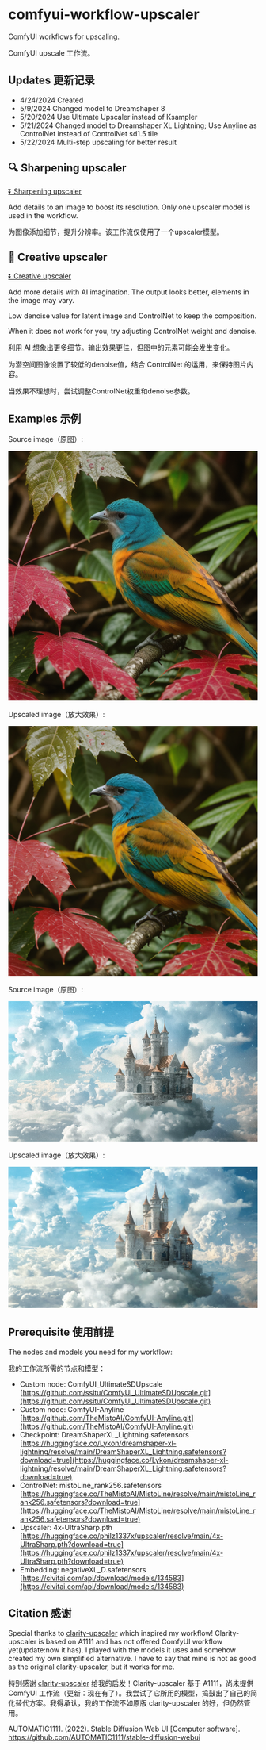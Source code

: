 # comfyui-workflow-upscaler

ComfyUI workflows for upscaling.

ComfyUI upscale 工作流。

## Updates 更新记录

- 4/24/2024 Created
- 5/9/2024 Changed model to Dreamshaper 8
- 5/20/2024 Use Ultimate Upscaler instead of Ksampler
- 5/21/2024 Changed model to Dreamshaper XL Lightning; Use Anyline as ControlNet instead of ControlNet sd1.5 tile
- 5/22/2024 Multi-step upscaling for better result

## 🔍 Sharpening upscaler

[⏬ Sharpening upscaler](https://github.com/greenzorro/comfyui-workflow-upscaler/blob/main/upscaler-sharpen.json)

Add details to an image to boost its resolution. Only one upscaler model is used in the workflow.

为图像添加细节，提升分辨率。该工作流仅使用了一个upscaler模型。

## 🎨 Creative upscaler

[⏬ Creative upscaler](https://github.com/greenzorro/comfyui-workflow-upscaler/blob/main/upscaler-creative.json)

Add more details with AI imagination. The output looks better, elements in the image may vary.

Low denoise value for latent image and ControlNet to keep the composition.

When it does not work for you, try adjusting ControlNet weight and denoise.

利用 AI 想象出更多细节。输出效果更佳，但图中的元素可能会发生变化。

为潜空间图像设置了较低的denoise值，结合 ControlNet 的运用，来保持图片内容。

当效果不理想时，尝试调整ControlNet权重和denoise参数。

## Examples 示例

Source image（原图）:

![](https://github.com/greenzorro/comfyui-workflow-upscaler/blob/main/examples/example_source.png?raw=true)

Upscaled image（放大效果）:

![](https://github.com/greenzorro/comfyui-workflow-upscaler/blob/main/examples/example_creative.png?raw=true)

Source image（原图）:

![](https://github.com/greenzorro/comfyui-workflow-upscaler/blob/main/examples/example_2_source.png?raw=true)

Upscaled image（放大效果）:

![](https://github.com/greenzorro/comfyui-workflow-upscaler/blob/main/examples/example_2_creative.png?raw=true)

## Prerequisite 使用前提

The nodes and models you need for my workflow:

我的工作流所需的节点和模型：

- Custom node: ComfyUI_UltimateSDUpscale [https://github.com/ssitu/ComfyUI_UltimateSDUpscale.git](https://github.com/ssitu/ComfyUI_UltimateSDUpscale.git)
- Custom node: ComfyUI-Anyline [https://github.com/TheMistoAI/ComfyUI-Anyline.git](https://github.com/TheMistoAI/ComfyUI-Anyline.git)
- Checkpoint: DreamShaperXL_Lightning.safetensors [https://huggingface.co/Lykon/dreamshaper-xl-lightning/resolve/main/DreamShaperXL_Lightning.safetensors?download=true](https://huggingface.co/Lykon/dreamshaper-xl-lightning/resolve/main/DreamShaperXL_Lightning.safetensors?download=true)
- ControlNet: mistoLine_rank256.safetensors [https://huggingface.co/TheMistoAI/MistoLine/resolve/main/mistoLine_rank256.safetensors?download=true](https://huggingface.co/TheMistoAI/MistoLine/resolve/main/mistoLine_rank256.safetensors?download=true)
- Upscaler: 4x-UltraSharp.pth [https://huggingface.co/philz1337x/upscaler/resolve/main/4x-UltraSharp.pth?download=true](https://huggingface.co/philz1337x/upscaler/resolve/main/4x-UltraSharp.pth?download=true)
- Embedding: negativeXL_D.safetensors [https://civitai.com/api/download/models/134583](https://civitai.com/api/download/models/134583)

## Citation 感谢

Special thanks to [clarity-upscaler](https://github.com/philz1337x/clarity-upscaler) which inspired my workflow! Clarity-upscaler is based on A1111 and has not offered ComfyUI workflow yet(update:now it has). I played with the models it uses and somehow created my own simplified alternative. I have to say that mine is not as good as the original clarity-upscaler, but it works for me.

特别感谢 [clarity-upscaler](https://github.com/philz1337x/clarity-upscaler) 给我的启发！Clarity-upscaler 基于 A1111，尚未提供 ComfyUI 工作流（更新：现在有了）。我尝试了它所用的模型，捣鼓出了自己的简化替代方案。我得承认，我的工作流不如原版 clarity-upscaler 的好，但仍然管用。

AUTOMATIC1111. (2022). Stable Diffusion Web UI [Computer software]. https://github.com/AUTOMATIC1111/stable-diffusion-webui
